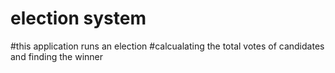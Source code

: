 # election system
#this application runs an election 
#calcualating the total votes of candidates and finding the winner
